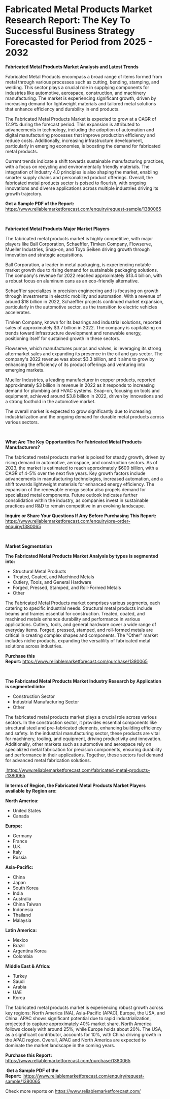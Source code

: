 <p><h1>Fabricated Metal Products Market Research Report: The Key To Successful Business Strategy Forecasted for Period from 2025 - 2032</h1></p><p><strong>Fabricated Metal Products Market Analysis and Latest Trends</strong></p>
<p><p>Fabricated Metal Products encompass a broad range of items formed from metal through various processes such as cutting, bending, stamping, and welding. This sector plays a crucial role in supplying components for industries like automotive, aerospace, construction, and machinery manufacturing. The market is experiencing significant growth, driven by increasing demand for lightweight materials and tailored metal solutions that enhance efficiency and durability in end products.</p><p>The Fabricated Metal Products Market is expected to grow at a CAGR of 12.9% during the forecast period. This expansion is attributed to advancements in technology, including the adoption of automation and digital manufacturing processes that improve production efficiency and reduce costs. Additionally, increasing infrastructure development, particularly in emerging economies, is boosting the demand for fabricated metal products.</p><p>Current trends indicate a shift towards sustainable manufacturing practices, with a focus on recycling and environmentally friendly materials. The integration of Industry 4.0 principles is also shaping the market, enabling smarter supply chains and personalized product offerings. Overall, the fabricated metal products sector is poised to flourish, with ongoing innovations and diverse applications across multiple industries driving its growth trajectory.</p></p>
<p><strong>Get a Sample PDF of the Report:&nbsp;</strong> <a href="https://www.reliablemarketforecast.com/enquiry/request-sample/1380065?utm_campaign=2925&utm_medium=2&utm_source=Github&utm_content=ia&utm_term=02042025&utm_id=fabricated-metal-products">https://www.reliablemarketforecast.com/enquiry/request-sample/1380065</a></p>
<p>&nbsp;</p>
<p><strong>Fabricated Metal Products Major Market Players</strong></p>
<p><p>The fabricated metal products market is highly competitive, with major players like Ball Corporation, Schaeffler, Timken Company, Flowserve, Mueller Industries, Snap-on, and Toyo Seiken driving growth through innovation and strategic acquisitions.</p><p>Ball Corporation, a leader in metal packaging, is experiencing notable market growth due to rising demand for sustainable packaging solutions. The company's revenue for 2022 reached approximately $13.4 billion, with a robust focus on aluminum cans as an eco-friendly alternative.</p><p>Schaeffler specializes in precision engineering and is focusing on growth through investments in electric mobility and automation. With a revenue of around $18 billion in 2022, Schaeffler projects continued market expansion, particularly in the automotive sector, as the transition to electric vehicles accelerates.</p><p>Timken Company, known for its bearings and industrial solutions, reported sales of approximately $3.7 billion in 2022. The company is capitalizing on trends toward infrastructure development and renewable energy, positioning itself for sustained growth in these sectors.</p><p>Flowserve, which manufactures pumps and valves, is leveraging its strong aftermarket sales and expanding its presence in the oil and gas sector. The company's 2022 revenue was about $3.3 billion, and it aims to grow by enhancing the efficiency of its product offerings and venturing into emerging markets.</p><p>Mueller Industries, a leading manufacturer in copper products, reported approximately $3 billion in revenue in 2022 as it responds to increasing demand for plumbing and HVAC systems. Snap-on, focusing on tools and equipment, achieved around $3.8 billion in 2022, driven by innovations and a strong foothold in the automotive market.</p><p>The overall market is expected to grow significantly due to increasing industrialization and the ongoing demand for durable metal products across various sectors.</p></p>
<p>&nbsp;</p>
<p><strong>What Are The Key Opportunities For Fabricated Metal Products Manufacturers?</strong></p>
<p><p>The fabricated metal products market is poised for steady growth, driven by rising demand in automotive, aerospace, and construction sectors. As of 2023, the market is estimated to reach approximately $600 billion, with a CAGR of 4-5% over the next five years. Key growth factors include advancements in manufacturing technologies, increased automation, and a shift towards lightweight materials for enhanced energy efficiency. The expansion of the renewable energy sector also propels demand for specialized metal components. Future outlook indicates further consolidation within the industry, as companies invest in sustainable practices and R&D to remain competitive in an evolving landscape.</p></p>
<p><strong>Inquire or Share Your Questions If Any Before Purchasing This Report:</strong> <a href="https://www.reliablemarketforecast.com/enquiry/pre-order-enquiry/1380065?utm_campaign=2925&utm_medium=2&utm_source=Github&utm_content=ia&utm_term=02042025&utm_id=fabricated-metal-products">https://www.reliablemarketforecast.com/enquiry/pre-order-enquiry/1380065</a></p>
<p>&nbsp;</p>
<p><strong>Market Segmentation</strong></p>
<p><strong>The Fabricated Metal Products Market Analysis by types is segmented into:</strong></p>
<p><ul><li>Structural Metal Products</li><li>Treated, Coated, and Machined Metals</li><li>Cutlery, Tools, and General Hardware</li><li>Forged, Pressed, Stamped, and Roll-Formed Metals</li><li>Other</li></ul></p>
<p><p>The Fabricated Metal Products market comprises various segments, each catering to specific industrial needs. Structural metal products include beams and frames essential for construction. Treated, coated, and machined metals enhance durability and performance in various applications. Cutlery, tools, and general hardware cover a wide range of everyday items. Forged, pressed, stamped, and roll-formed metals are critical in creating complex shapes and components. The "Other" market includes niche products, expanding the versatility of fabricated metal solutions across industries.</p></p>
<p><strong>Purchase this Report:&nbsp;</strong><a href="https://www.reliablemarketforecast.com/purchase/1380065?utm_campaign=2925&utm_medium=2&utm_source=Github&utm_content=ia&utm_term=02042025&utm_id=fabricated-metal-products">https://www.reliablemarketforecast.com/purchase/1380065</a></p>
<p>&nbsp;</p>
<p><strong>The Fabricated Metal Products Market Industry Research by Application is segmented into:</strong></p>
<p><ul><li>Construction Sector</li><li>Industrial Manufacturing Sector</li><li>Other</li></ul></p>
<p><p>The fabricated metal products market plays a crucial role across various sectors. In the construction sector, it provides essential components like structural steel and pre-fabricated elements, enhancing building efficiency and safety. In the industrial manufacturing sector, these products are vital for machinery, tooling, and equipment, driving productivity and innovation. Additionally, other markets such as automotive and aerospace rely on specialized metal fabrication for precision components, ensuring durability and performance in their applications. Together, these sectors fuel demand for advanced metal fabrication solutions.</p></p>
<p><a href="https://www.reliablemarketforecast.com/fabricated-metal-products-r1380065?utm_campaign=2925&utm_medium=2&utm_source=Github&utm_content=ia&utm_term=02042025&utm_id=fabricated-metal-products">&nbsp;https://www.reliablemarketforecast.com/fabricated-metal-products-r1380065</a></p>
<p><strong>In terms of Region, the Fabricated Metal Products Market Players available by Region are:</strong></p>
<p>
    <p> <strong> North America: </strong>
        <ul>
            <li>United States</li>
            <li>Canada</li>
        </ul>
        </p> 
    <p> <strong> Europe: </strong>
        <ul>
            <li>Germany</li>
            <li>France</li>
            <li>U.K.</li>
            <li>Italy</li>
            <li>Russia</li>
        </ul>
        </p> 
    <p> <strong> Asia-Pacific: </strong>
        <ul>
            <li>China</li>
            <li>Japan</li>
            <li>South Korea</li>
            <li>India</li>
            <li>Australia</li>
            <li>China Taiwan</li>
            <li>Indonesia</li>
            <li>Thailand</li>
            <li>Malaysia</li>
        </ul>
        </p> 
    <p> <strong> Latin America: </strong>
        <ul>
            <li>Mexico</li>
            <li>Brazil</li>
            <li>Argentina Korea</li>
            <li>Colombia</li>
        </ul>
        </p> 
    <p> <strong> Middle East & Africa: </strong>
        <ul>
            <li>Turkey</li>
            <li>Saudi</li>
            <li>Arabia</li>
            <li>UAE</li>
            <li>Korea</li>
        </ul>
    </p>
    </p>
<p><p>The fabricated metal products market is experiencing robust growth across key regions: North America (NA), Asia-Pacific (APAC), Europe, the USA, and China. APAC shows significant potential due to rapid industrialization, projected to capture approximately 40% market share. North America follows closely with around 25%, while Europe holds about 20%. The USA, as a significant contributor, accounts for 10%, with China driving growth in the APAC region. Overall, APAC and North America are expected to dominate the market landscape in the coming years.</p></p>
<p><strong>Purchase this Report: </strong><a href="https://www.reliablemarketforecast.com/purchase/1380065?utm_campaign=2925&utm_medium=2&utm_source=Github&utm_content=ia&utm_term=02042025&utm_id=fabricated-metal-products">https://www.reliablemarketforecast.com/purchase/1380065</a></p>
<p>&nbsp;<strong>Get a Sample PDF of the Report:&nbsp;&nbsp;</strong><a href="https://www.reliablemarketforecast.com/enquiry/request-sample/1380065?utm_campaign=2925&utm_medium=2&utm_source=Github&utm_content=ia&utm_term=02042025&utm_id=fabricated-metal-products">https://www.reliablemarketforecast.com/enquiry/request-sample/1380065</a></p>
<p><strong></strong></p>
<p>Check more reports on <a href="https://www.reliablemarketforecast.com/?utm_campaign=2925&utm_medium=2&utm_source=Github&utm_content=ia&utm_term=02042025&utm_id=fabricated-metal-products">https://www.reliablemarketforecast.com/</a></p>